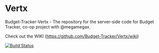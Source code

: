 # Vertx
Budget-Tracker-Vertx - The repository for the server-side code for Budget Tracker, co-op project with @megamegax.


Check out the WIKI  (https://github.com/Budget-Tracker/Vertx/wiki)


[![Build Status](https://travis-ci.org/budget-tracker/vertx.svg?branch=master)](https://travis-ci.org/budget-tracker/vertx)
